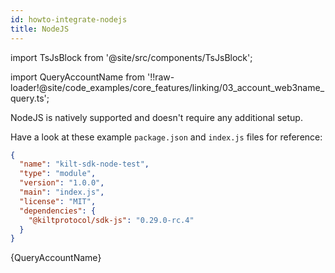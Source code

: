 ```yaml
---
id: howto-integrate-nodejs
title: NodeJS
---
```


import TsJsBlock from '@site/src/components/TsJsBlock';

import QueryAccountName from '!!raw-loader!@site/code_examples/core_features/linking/03_account_web3name_query.ts';

NodeJS is natively supported and doesn't require any additional setup.

Have a look at these example `package.json` and `index.js` files for reference:

```json
{
  "name": "kilt-sdk-node-test",
  "type": "module",
  "version": "1.0.0",
  "main": "index.js",
  "license": "MIT",
  "dependencies": {
    "@kiltprotocol/sdk-js": "0.29.0-rc.4"
  }
}
```

<TsJsBlock>
  {QueryAccountName}
</TsJsBlock>